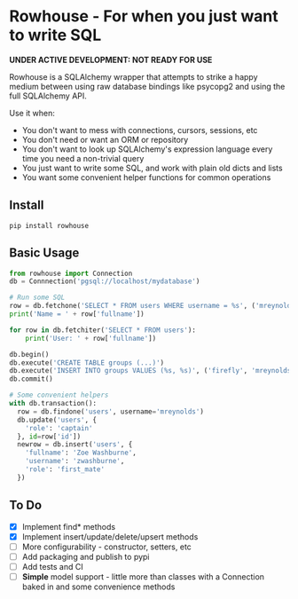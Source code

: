 # Rowhouse - For when you just want to write SQL

**UNDER ACTIVE DEVELOPMENT: NOT READY FOR USE**

Rowhouse is a SQLAlchemy wrapper that attempts to strike a happy medium between using raw database bindings like
psycopg2 and using the full SQLAlchemy API.

Use it when:

* You don't want to mess with connections, cursors, sessions, etc
* You don't need or want an ORM or repository
* You don't want to look up SQLAlchemy's expression language every time you need a non-trivial query
* You just want to write some SQL, and work with plain old dicts and lists
* You want some convenient helper functions for common operations

## Install

```
pip install rowhouse
```

## Basic Usage

```python
from rowhouse import Connection
db = Connnection('pgsql://localhost/mydatabase')

# Run some SQL
row = db.fetchone('SELECT * FROM users WHERE username = %s', ('mreynolds',))
print('Name = ' + row['fullname'])

for row in db.fetchiter('SELECT * FROM users'):
    print('User: ' + row['fullname'])

db.begin()
db.execute('CREATE TABLE groups (...)')
db.execute('INSERT INTO groups VALUES (%s, %s)', ('firefly', 'mreynolds'))
db.commit()

# Some convenient helpers
with db.transaction():
  row = db.findone('users', username='mreynolds')
  db.update('users', {
    'role': 'captain'
  }, id=row['id'])
  newrow = db.insert('users', {
    'fullname': 'Zoe Washburne',
    'username': 'zwashburne',
    'role': 'first_mate'
  })
```


## To Do

- [x] Implement find* methods
- [x] Implement insert/update/delete/upsert methods
- [ ] More configurability - constructor, setters, etc
- [ ] Add packaging and publish to pypi
- [ ] Add tests and CI
- [ ] **Simple** model support - little more than classes with a Connection baked in and some convenience methods
